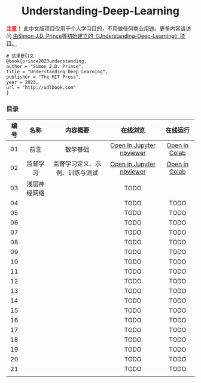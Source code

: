 <center><h1>Understanding-Deep-Learning</h1></center>

<p>
    <strong style="color: red;">注意！</strong> 此中文版项目仅用于个人学习目的，不用做任何商业用途。更多内容请访问 
    <a href="https://github.com/udlbook/udlbook/tree/main" target="_blank">由Simon J.D. Prince等初始建立的《Understanding-Deep-Learning》项目。</a>
</p>

```shell
# 这里是引文.
@book{prince2023understanding,
author = "Simon J.D. Prince",
title = "Understanding Deep Learning",
publisher = "The MIT Press",
year = 2023,
url = "http://udlbook.com"
}
```

### 目录

| 编号 |     名称     |            内容概要            |                                                                                  在线浏览                                                                                  |                                                                     在线运行                                                                     |
| :--: | :----------: | :----------------------------: | :------------------------------------------------------------------------------------------------------------------------------------------------------------------------: | :-----------------------------------------------------------------------------------------------------------------------------------------------: |
|  01  |     前言     |            数学基础            | [Open In Jupyter nbviewer](https://nbviewer.jupyter.org/urls/raw.githubusercontent.com/YaoXiao-CS/Understanding-Deep-Learning/main/Chapter01/1_1_BackgroundMathematics.ipynb) | [Open in Colab](https://colab.research.google.com/github/YaoXiao-CS/Understanding-Deep-Learning/blob/main/Chapter01/1_1_BackgroundMathematics.ipynb) |
|  02  |   监督学习   | 监督学习定义、示例、训练与测试 |  [Open in Jupyter nbviewer](https://nbviewer.jupyter.org/urls/raw.githubusercontent.com/YaoXiao-CS/Understanding-Deep-Learning/main/Chapter02/2_1_Supervised_Learning.ipynb)  |  [Open in Colab](https://colab.research.google.com/github/YaoXiao-CS/Understanding-Deep-Learning/blob/main/Chapter02/2_1_Supervised_Learning.ipynb)  |
|  03  | 浅层神经网络 |                                |                                                                                    TODO                                                                                    |                                                                                                                                                  |
|  04  |              |                                |                                                                                    TODO                                                                                    |                                                                       TODO                                                                       |
|  05  |              |                                |                                                                                    TODO                                                                                    |                                                                       TODO                                                                       |
|  06  |              |                                |                                                                                    TODO                                                                                    |                                                                       TODO                                                                       |
|  07  |              |                                |                                                                                    TODO                                                                                    |                                                                       TODO                                                                       |
|  08  |              |                                |                                                                                    TODO                                                                                    |                                                                       TODO                                                                       |
|  09  |              |                                |                                                                                    TODO                                                                                    |                                                                       TODO                                                                       |
|  10  |              |                                |                                                                                    TODO                                                                                    |                                                                       TODO                                                                       |
|  11  |              |                                |                                                                                    TODO                                                                                    |                                                                       TODO                                                                       |
|  12  |              |                                |                                                                                    TODO                                                                                    |                                                                       TODO                                                                       |
|  13  |              |                                |                                                                                    TODO                                                                                    |                                                                       TODO                                                                       |
|  14  |              |                                |                                                                                    TODO                                                                                    |                                                                       TODO                                                                       |
|  15  |              |                                |                                                                                    TODO                                                                                    |                                                                       TODO                                                                       |
|  16  |              |                                |                                                                                    TODO                                                                                    |                                                                       TODO                                                                       |
|  17  |              |                                |                                                                                    TODO                                                                                    |                                                                       TODO                                                                       |
|  18  |              |                                |                                                                                    TODO                                                                                    |                                                                       TODO                                                                       |
|  19  |              |                                |                                                                                    TODO                                                                                    |                                                                       TODO                                                                       |
|  20  |              |                                |                                                                                    TODO                                                                                    |                                                                       TODO                                                                       |
|  21  |              |                                |                                                                                    TODO                                                                                    |                                                                       TODO                                                                       |
|      |              |                                |                                                                                                                                                                            |                                                                                                                                                  |
